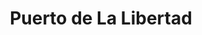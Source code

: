 ---
title: Puerto de La Libertad
url: /puerto-de-la-libertad/
latitude: 13.487
longitude: -89.347
---